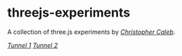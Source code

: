 threejs-experiments
===================

A collection of three.js experiments by *[Christopher Caleb](http://www.yeahbutisitflash.com/?page_id=2)*.

*[Tunnel 1](http://www.yeahbutisitflash.com/?p=6528)*
*[Tunnel 2](http://www.yeahbutisitflash.com/?p=6528)*
